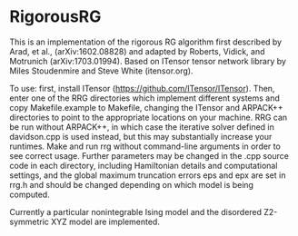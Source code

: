 # RigorousRG
This is an implementation of the rigorous RG algorithm first described by Arad, et al., (arXiv:1602.08828) and adapted by Roberts, Vidick, and Motrunich (arXiv:1703.01994). Based on ITensor tensor network library by Miles Stoudenmire and Steve White (itensor.org).

To use: first, install ITensor (https://github.com/ITensor/ITensor). Then, enter one of the RRG directories which implement different systems and copy Makefile.example to Makefile, changing the ITensor and ARPACK++ directories to point to the appropriate locations on your machine. RRG can be run without ARPACK++, in which case the iterative solver defined in davidson.cpp is used instead, but this may substantially increase your runtimes. Make and run rrg without command-line arguments in order to see correct usage. Further parameters may be changed in the .cpp source code in each directory, including Hamiltonian details and computational settings, and the global maximum truncation errors eps and epx are set in rrg.h and should be changed depending on which model is being computed.

Currently a particular nonintegrable Ising model and the disordered Z2-symmetric XYZ model are implemented.
